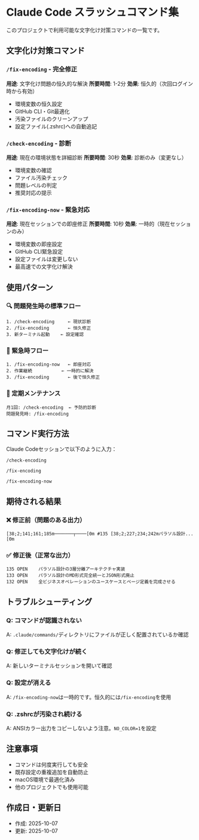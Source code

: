 # Claude Code スラッシュコマンド集

このプロジェクトで利用可能な文字化け対策コマンドの一覧です。

## 文字化け対策コマンド

### `/fix-encoding` - 完全修正
**用途**: 文字化け問題の恒久的な解決
**所要時間**: 1-2分
**効果**: 恒久的（次回ログイン時から有効）

- 環境変数の恒久設定
- GitHub CLI・Git最適化
- 汚染ファイルのクリーンアップ
- 設定ファイル(.zshrc)への自動追記

### `/check-encoding` - 診断
**用途**: 現在の環境状態を詳細診断
**所要時間**: 30秒
**効果**: 診断のみ（変更なし）

- 環境変数の確認
- ファイル汚染チェック
- 問題レベルの判定
- 推奨対応の提示

### `/fix-encoding-now` - 緊急対応
**用途**: 現在セッションでの即座修正
**所要時間**: 10秒
**効果**: 一時的（現在セッションのみ）

- 環境変数の即座設定
- GitHub CLI緊急設定
- 設定ファイルは変更しない
- 最高速での文字化け解決

## 使用パターン

### 🔍 問題発生時の標準フロー
```
1. /check-encoding     ← 現状診断
2. /fix-encoding       ← 恒久修正
3. 新ターミナル起動    ← 設定確認
```

### 🚨 緊急時フロー
```
1. /fix-encoding-now   ← 即座対応
2. 作業継続           ← 一時的に解決
3. /fix-encoding       ← 後で恒久修正
```

### 🔧 定期メンテナンス
```
月1回: /check-encoding  ← 予防的診断
問題発見時: /fix-encoding
```

## コマンド実行方法

Claude Codeセッションで以下のように入力：

```
/check-encoding
```

```
/fix-encoding
```

```
/fix-encoding-now
```

## 期待される結果

### ❌ 修正前（問題のある出力）
```
[38;2;141;161;185m───────┬────[0m #135 [38;2;227;234;242mパラソル設計...[0m
```

### ✅ 修正後（正常な出力）
```
135	OPEN	パラソル設計の3層分離アーキテクチャ実装
133	OPEN	パラソル設計のMD形式完全統一とJSON形式廃止
132	OPEN	全ビジネスオペレーションのユースケースとページ定義を完成させる
```

## トラブルシューティング

### Q: コマンドが認識されない
A: `.claude/commands/`ディレクトリにファイルが正しく配置されているか確認

### Q: 修正しても文字化けが続く
A: 新しいターミナルセッションを開いて確認

### Q: 設定が消える
A: `/fix-encoding-now`は一時的です。恒久的には`/fix-encoding`を使用

### Q: .zshrcが汚染され続ける
A: ANSIカラー出力をコピーしないよう注意。`NO_COLOR=1`を設定

## 注意事項

- コマンドは何度実行しても安全
- 既存設定の重複追加を自動防止
- macOS環境で最適化済み
- 他のプロジェクトでも使用可能

## 作成日・更新日
- 作成: 2025-10-07
- 更新: 2025-10-07